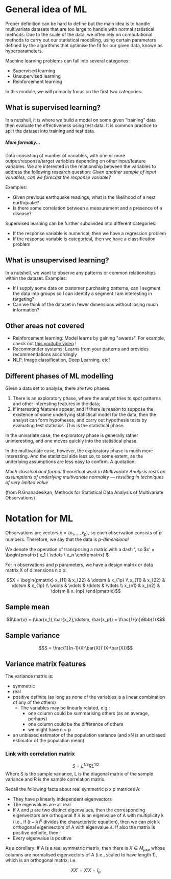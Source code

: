 # General idea of ML
Proper definition can be hard to define but the main idea is to handle multivariate datasets that are too large to handle with normal statistical methods. Due to the scale of the data, we often rely on computational methods to carry out our statistical modelling, using certain parameters defined by the algorithms that optimise the fit for our given data, known as hyperparameters.

Machine learning problems can fall into several categories:
- Supervised learning
- Unsupervised learning
- Reinforcement learning

In this module, we will primarily focus on the first two categories.

## What is supervised learning?
In a nutshell, it is where we build a model on some given "training" data then evaluate the effectiveness using test data. It is common practice to split the dataset into training and test data.

##### More formally...
Data consisting of number of variables, with one or more output/response/target variables depending on other input/feature variables. We are interested in the relationship between the variables to address the following research question:
*Given another sample of input variables, can we forecast the response variable?*

Examples:
- Given previous earthquake readings, what is the likelihood of a next earthquake?
- Is there some correlation between a measurement and a presence of a disease?

Supervised learning can be further subdivided into different categories:
- If the response variable is numerical, then we have a regression problem
- If the response variable is categorical, then we have a classification problem

## What is unsupervised learning?
In a nutshell, we want to observe any patterns or common relationships within the dataset. Examples:
- If I supply some data on customer purchasing patterns, can I segment the data into groups so I can identify a segment I am interesting in targeting? 
- Can we think of the dataset in fewer dimensions without losing much information?
  
## Other areas not covered
- Reinforcement learning: Model learns by gaining "awards". For example, check out [this youtube video](https://www.youtube.com/watch?v=qv6UVOQ0F44) !
- Recommender systems: Learns from your patterns and provides recommendations accordingly
- NLP, Image classification, Deep Learning, etc!

## Different phases of ML modelling
Given a data set to analyse, there are two phases.
1. There is an exploratory phase, where the analyst tries to spot patterns and other
interesting features in the data;
2. If interesting features appear, and if there is reason to suppose the existence of some underlying statistical model for the data, then the analyst can form hypotheses, and carry out hypothesis tests by evaluating test statistics. This is the statistical phase.


In the univariate case, the exploratory phase is generally rather uninteresting, and one moves quickly into the statistical phase.

In the multivariate case, however, the exploratory phase is much more interesting.
And the statistical side less so, to some extent, as the underlying assumptions are less easy to confirm. A quotation:


*Much classical and formal theoretical work in Multivariate Analysis rests on assumptions of underlying multivariate normality — resulting in techniques of very limited value*

(from R.Gnanadesikan, Methods for Statistical Data Analysis of Multivariate Observations)

# Notation for ML

Observations are vectors $x = \left(x_1,...,x_p\right)$, so each observation consists of $p$ numbers. Therefore, we say that the data is *p-dimensional*

We denote the operation of transposing a matric with a dash ', so $x' = \begin{pmatrix} x_1 \\ \vdots \\ x_n \end{pmatrix}
$

For n observations and p parameters, we have a design matrix or data matrix X of dimensions n x p:

$$X = \begin{pmatrix}
    x_{11} & x_{22} & \dotsm & x_{1p} \\
    x_{11} & x_{22} & \dotsm & x_{1p} \\
    \vdots & \vdots & \ddots & \vdots \\
    x_{n1} & x_{n2} & \dotsm & x_{np} 
\end{pmatrix}$$

## Sample mean

$$\bar{x} = (\bar{x_1},\bar{x_2},\dotsm, \bar{x_p}) = \frac{1}{n}\Bbb{1}X$$

## Sample variance

$$S = \frac{1}{n-1}(X-\bar{X})'(X-\bar{X})$$

## Variance matrix features
The variance matrix is:
- symmetric
- real
- positive definite (as long as none of the variables is a linear combination of any of the
others)
    * The variables may be linearly related, e.g.:
        * one column could be summarising others (as an average, perhaps)
        - one column could be the difference of others
        - we might have n < p
- an unbiased estimator of the population variance (and xN is an unbiased estimator of the
population mean)

### Link with correlation matrix

$$S = L^{1/2}RL^{1/2}$$
Where S is the sample variance, L is the diagonal matrix of the sample variance and R is the sample correlation matrix.

Recall the following facts about real symmetric p x p matrices A:
- They have p linearly independent eigenvectors
- The eigenvalues are all real
- If $\lambda$ and $\mu$ are two distinct eigenvalues, then the corresponding eigenvectors are
orthogonal
If $\lambda$ is an eigenvalue of A with multiplicity k (i.e., if $(t-\lambda)^k$ divides the characteristic
equation), then we can pick k orthogonal eigenvectors of A with eigenvalue $\lambda$.
If also the matrix is positive definite, then:
- Every eigenvalue is positive

As a corollary:
If A is a real symmetric matrix, then there is $X \in M_{p x p}$ whose columns are normalised
eigenvectors of A (i.e., scaled to have length 1), which is an orthogonal matrix; i.e.

$$XX' = X'X = I_p$$